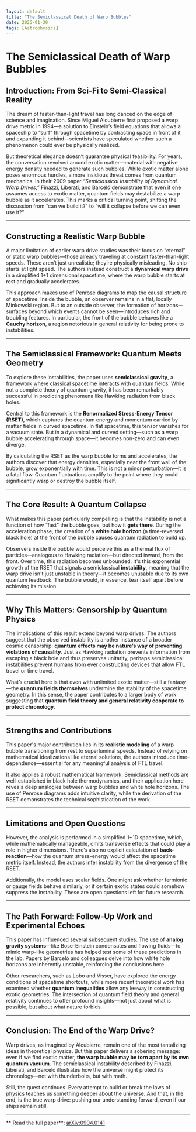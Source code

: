 ```yaml
---
layout: default
title: "The Semiclassical Death of Warp Bubbles"
date: 2025-01-30
tags: [Astrophysics]
---
```


# The Semiclassical Death of Warp Bubbles

## Introduction: From Sci-Fi to Semi-Classical Reality

The dream of faster-than-light travel has long danced on the edge of science and imagination. Since Miguel Alcubierre first proposed a warp drive metric in 1994—a solution to Einstein’s field equations that allows a spaceship to “surf” through spacetime by contracting space in front of it and expanding it behind—scientists have speculated whether such a phenomenon could ever be physically realized. 

<!--more-->

But theoretical elegance doesn’t guarantee physical feasibility. For years, the conversation revolved around exotic matter—material with negative energy density needed to generate such bubbles. While exotic matter alone poses enormous hurdles, a more insidious threat comes from quantum mechanics. In their 2009 paper *“Semiclassical Instability of Dynamical Warp Drives,”* Finazzi, Liberati, and Barceló demonstrate that even if one assumes access to exotic matter, quantum fields may destabilize a warp bubble as it accelerates. This marks a critical turning point, shifting the discussion from “can we build it?” to “will it collapse before we can even use it?”

---

## Constructing a Realistic Warp Bubble

A major limitation of earlier warp drive studies was their focus on “eternal” or static warp bubbles—those already traveling at constant faster-than-light speeds. These aren’t just unrealistic; they’re physically misleading. No ship starts at light speed. The authors instead construct a **dynamical warp drive** in a simplified 1+1 dimensional spacetime, where the warp bubble starts at rest and gradually accelerates.

This approach makes use of Penrose diagrams to map the causal structure of spacetime. Inside the bubble, an observer remains in a flat, locally Minkowski region. But to an outside observer, the formation of horizons—surfaces beyond which events cannot be seen—introduces rich and troubling features. In particular, the front of the bubble behaves like a **Cauchy horizon**, a region notorious in general relativity for being prone to instabilities.

---

## The Semiclassical Framework: Quantum Meets Geometry

To explore these instabilities, the paper uses **semiclassical gravity**, a framework where classical spacetime interacts with quantum fields. While not a complete theory of quantum gravity, it has been remarkably successful in predicting phenomena like Hawking radiation from black holes.

Central to this framework is the **Renormalized Stress-Energy Tensor (RSET)**, which captures the quantum energy and momentum carried by matter fields in curved spacetime. In flat spacetime, this tensor vanishes for a vacuum state. But in a dynamical and curved setting—such as a warp bubble accelerating through space—it becomes non-zero and can even diverge.

By calculating the RSET as the warp bubble forms and accelerates, the authors discover that energy densities, especially near the front wall of the bubble, grow exponentially with time. This is not a minor perturbation—it is a fatal flaw. Quantum fluctuations amplify to the point where they could significantly warp or destroy the bubble itself.

---

## The Core Result: A Quantum Collapse

What makes this paper particularly compelling is that the instability is not a function of how “fast” the bubble goes, but how it **gets there**. During the acceleration phase, the creation of a **white hole horizon** (a time-reversed black hole) at the front of the bubble causes quantum radiation to build up.

Observers inside the bubble would perceive this as a thermal flux of particles—analogous to Hawking radiation—but directed inward, from the front. Over time, this radiation becomes unbounded. It's this exponential growth of the RSET that signals a semiclassical **instability**, meaning that the warp drive isn't just unstable in theory—it becomes unusable due to its own quantum feedback. The bubble would, in essence, tear itself apart before achieving its mission.

---

## Why This Matters: Censorship by Quantum Physics

The implications of this result extend beyond warp drives. The authors suggest that the observed instability is another instance of a broader cosmic censorship: **quantum effects may be nature’s way of preventing violations of causality**. Just as Hawking radiation prevents information from escaping a black hole and thus preserves unitarity, perhaps semiclassical instabilities prevent humans from ever constructing devices that allow FTL travel or time travel.

What’s crucial here is that even with unlimited exotic matter—still a fantasy—the **quantum fields themselves** undermine the stability of the spacetime geometry. In this sense, the paper contributes to a larger body of work suggesting that **quantum field theory and general relativity cooperate to protect chronology**.

---

## Strengths and Contributions

This paper's major contribution lies in its **realistic modeling** of a warp bubble transitioning from rest to superluminal speeds. Instead of relying on mathematical idealizations like eternal solutions, the authors introduce time-dependence—essential for any meaningful analysis of FTL travel.

It also applies a robust mathematical framework. Semiclassical methods are well-established in black hole thermodynamics, and their application here reveals deep analogies between warp bubbles and white hole horizons. The use of Penrose diagrams adds intuitive clarity, while the derivation of the RSET demonstrates the technical sophistication of the work.

---

## Limitations and Open Questions

However, the analysis is performed in a simplified 1+1D spacetime, which, while mathematically manageable, omits transverse effects that could play a role in higher dimensions. There’s also no explicit calculation of **back-reaction**—how the quantum stress-energy would affect the spacetime metric itself. Instead, the authors infer instability from the divergence of the RSET.

Additionally, the model uses scalar fields. One might ask whether fermionic or gauge fields behave similarly, or if certain exotic states could somehow suppress the instability. These are open questions left for future research.

---

## The Path Forward: Follow-Up Work and Experimental Echoes

This paper has influenced several subsequent studies. The use of **analog gravity systems**—like Bose-Einstein condensates and flowing fluids—to mimic warp-like geometries has helped test some of these predictions in the lab. Papers by Barceló and colleagues delve into how white hole horizons are inherently unstable, reinforcing the conclusions here.

Other researchers, such as Lobo and Visser, have explored the energy conditions of spacetime shortcuts, while more recent theoretical work has examined whether **quantum inequalities** allow any leeway in constructing exotic geometries. The intersection of quantum field theory and general relativity continues to offer profound insights—not just about what is possible, but about what nature forbids.

---

## Conclusion: The End of the Warp Drive?

Warp drives, as imagined by Alcubierre, remain one of the most tantalizing ideas in theoretical physics. But this paper delivers a sobering message: even if we find exotic matter, **the warp bubble may be torn apart by its own quantum vacuum**. The semiclassical instability described by Finazzi, Liberati, and Barceló illustrates how the universe might protect its chronology—not with thunderbolts, but with math.

Still, the quest continues. Every attempt to build or break the laws of physics teaches us something deeper about the universe. And that, in the end, is the true warp drive: pushing our understanding forward, even if our ships remain still.

---

** Read the full paper**: [arXiv:0904.0141](https://arxiv.org/abs/0904.0141)
